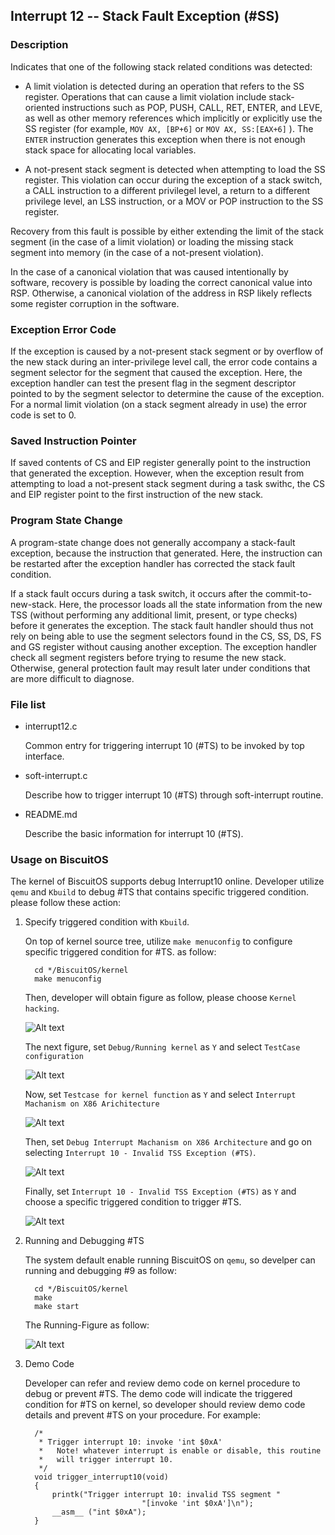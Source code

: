Interrupt 12 -- Stack Fault Exception (#SS)
----------------------------------------------------

### Description

  Indicates that one of the following stack related conditions was detected:
 
  * A limit violation is detected during an operation that refers to
    the SS register. Operations that can cause a limit violation include
    stack-oriented instructions such as POP, PUSH, CALL, RET, ENTER, and
    LEVE, as well as other memory references which implicitly or explicitly
    use the SS register (for example, `MOV AX, [BP+6]` or `MOV AX, SS:[EAX+6]`
    ). The `ENTER` instruction generates this exception when there is not
    enough stack space for allocating local variables.

  * A not-present stack segment is detected when attempting to load the 
    SS register. This violation can occur during the exception of a stack
    switch, a CALL instruction to a different privilegel level, a return to
    a different privilege level, an LSS instruction, or a MOV or POP 
    instruction to the SS register.

  Recovery from this fault is possible by either extending the limit of the
  stack segment (in the case of a limit violation) or loading the missing
  stack segment into memory (in the case of a not-present violation).

  In the case of a canonical violation that was caused intentionally by
  software, recovery is possible by loading the correct canonical value
  into RSP. Otherwise, a canonical violation of the address in RSP likely 
  reflects some register corruption in the software.

### Exception Error Code

  If the exception is caused by a not-present stack segment or by overflow
  of the new stack during an inter-privilege level call, the error code
  contains a segment selector for the segment that caused the exception.
  Here, the exception handler can test the present flag in the segment
  descriptor pointed to by the segment selector to determine the cause
  of the exception. For a normal limit violation (on a stack segment already
  in use) the error code is set to 0.

### Saved Instruction Pointer

  If saved contents of CS and EIP register generally point to the instruction
  that generated the exception. However, when the exception result from 
  attempting to load a not-present stack segment during a task swithc, the
  CS and EIP register point to the first instruction of the new stack.

### Program State Change

  A program-state change does not generally accompany a stack-fault exception,
  because the instruction that generated. Here, the instruction can be 
  restarted after the exception handler has corrected the stack fault 
  condition.

  If a stack fault occurs during a task switch, it occurs after the commit-to-
  new-stack. Here, the processor loads all the state information from the 
  new TSS (without performing any additional limit, present, or type checks)
  before it generates the exception. The stack fault handler should thus not
  rely on being able to use the segment selectors found in the CS, SS, DS, FS
  and GS register without causing another exception. The exception handler 
  check all segment registers before trying to resume the new stack. 
  Otherwise, general protection fault may result later under conditions that
  are more difficult to diagnose.
### File list

  * interrupt12.c

    Common entry for triggering interrupt 10 (#TS) to be invoked by top
    interface.
 
  * soft-interrupt.c

    Describe how to trigger interrupt 10 (#TS) through soft-interrupt routine.

  * README.md

    Describe the basic information for interrupt 10 (#TS).

### Usage on BiscuitOS

  The kernel of BiscuitOS supports debug Interrupt10 online. Developer utilize
  `qemu` and `Kbuild` to debug #TS that contains specific triggered condition.
  please follow these action:

  1. Specify triggered condition with `Kbuild`.

     On top of kernel source tree, utilize `make menuconfig` to configure
     specific triggered condition for #TS. as follow:

     ```
       cd */BiscuitOS/kernel
       make menuconfig
     ```

     Then, developer will obtain figure as follow, please choose `Kernel 
     hacking`.

     ![Alt text](https://github.com/EmulateSpace/PictureSet/blob/master/BiscuitOS/BiscuitOS_common_Kbuild.png)

     The next figure, set `Debug/Running kernel` as `Y` and select `TestCase
     configuration`

     ![Alt text](https://github.com/EmulateSpace/PictureSet/blob/master/BiscuitOS/kernel_hacking/kernel_hacking.png)

     Now, set `Testcase for kernel function` as `Y` and select `Interrupt 
     Machanism on X86 Arichitecture`

     ![Alt text](https://github.com/EmulateSpace/PictureSet/blob/master/BiscuitOS/kernel_hacking/testcase/TestCase.png)

     Then, set `Debug Interrupt Machanism on X86 Architecture` and go on
     selecting `Interrupt 10 - Invalid TSS Exception (#TS)`.

     ![Alt text](https://github.com/EmulateSpace/PictureSet/blob/master/BiscuitOS/kernel_hacking/testcase/interrupt/INT_INT5_TOP.png)

     Finally, set `Interrupt 10 - Invalid TSS Exception (#TS)` as `Y`
     and choose a specific triggered condition to trigger #TS.

     ![Alt text](https://github.com/EmulateSpace/PictureSet/blob/master/BiscuitOS/kernel_hacking/testcase/interrupt/INT_INT5_MENU.png)

  2. Running and Debugging #TS

     The system default enable running BiscuitOS on `qemu`, so develper can
     running and debugging #9 as follow:

     ```
       cd */BiscuitOS/kernel
       make
       make start
     ```

     The Running-Figure as follow:

     ![Alt text](https://github.com/EmulateSpace/PictureSet/blob/master/BiscuitOS/kernel_hacking/testcase/interrupt/INT_INT5_RUN.png)

  3. Demo Code

     Developer can refer and review demo code on kernel procedure to debug or 
     prevent #TS. The demo code will indicate the triggered condition for #TS
     on kernel, so developer should review demo code details and prevent 
     #TS on your procedure. For example:

     ```
       /*
        * Trigger interrupt 10: invoke 'int $0xA'
        *   Note! whatever interrupt is enable or disable, this routine
        *   will trigger interrupt 10.
        */
       void trigger_interrupt10(void)
       {
           printk("Trigger interrupt 10: invalid TSS segment "
                               "[invoke 'int $0xA']\n");
           __asm__ ("int $0xA");
       }
     ```
